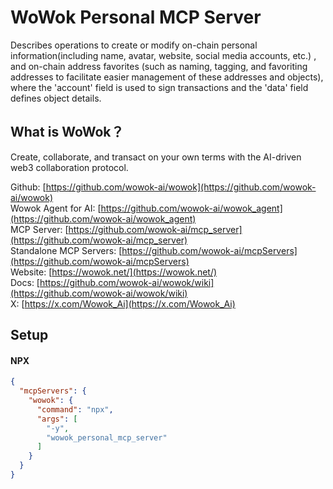 # WoWok Personal MCP Server
Describes operations to create or modify on-chain personal information(including name, avatar, website, social media accounts, etc.) , and on-chain address favorites (such as naming, tagging, and favoriting addresses to facilitate easier management of these addresses and objects), where the 'account' field is used to sign transactions and the 'data' field defines object details.

## What is WoWok？
Create, collaborate, and transact on your own terms with the AI-driven web3 collaboration protocol.

Github: [https://github.com/wowok-ai/wowok](https://github.com/wowok-ai/wowok)   
Wowok Agent for AI: [https://github.com/wowok-ai/wowok_agent](https://github.com/wowok-ai/wowok_agent)   
MCP Server: [https://github.com/wowok-ai/mcp_server](https://github.com/wowok-ai/mcp_server)   
Standalone MCP Servers: [https://github.com/wowok-ai/mcpServers](https://github.com/wowok-ai/mcpServers)   
Website: [https://wowok.net/](https://wowok.net/)   
Docs: [https://github.com/wowok-ai/wowok/wiki](https://github.com/wowok-ai/wowok/wiki)   
X: [https://x.com/Wowok_Ai](https://x.com/Wowok_Ai)


## Setup   
#### NPX   
```json
{
  "mcpServers": {
    "wowok": {
      "command": "npx",
      "args": [
        "-y",
        "wowok_personal_mcp_server"
      ]
    }
  }
}
```